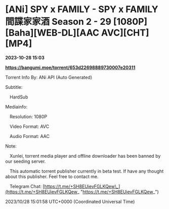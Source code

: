 # [ANi] SPY x FAMILY - SPY x FAMILY 間諜家家酒 Season 2 - 29 [1080P][Baha][WEB-DL][AAC AVC][CHT][MP4]

**2023-10-28 15:03**

**https://bangumi.moe/torrent/653d22698889730007e20311**

Torrent Info By: ANi API (Auto Generated)

Subtitle:

 HardSub

Mediainfo:

 Resolution: 1080P

 Video Format: AVC

 Audio Format: AAC

  

Note:

 Xunlei, torrent media player and offline downloader has been banned by our seeding server.

 This automatic torrent publisher currently in beta test. If have any thought about this publisher. Feel free to contact me.

 Telegram Chat: [https://t.me/+SH8EUievFGLKQew\_](https://t.me/+SH8EUievFGLKQew_ "https://t.me/+SH8EUievFGLKQew_")

2023/10/28 15:01:58 UTC+0000 (Coordinated Universal Time)